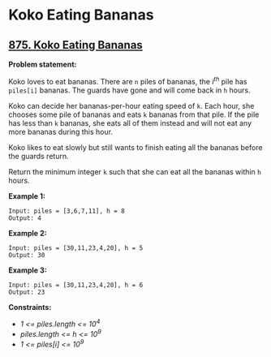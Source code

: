 # Koko Eating Bananas

## [875. Koko Eating Bananas](https://leetcode.com/problems/koko-eating-bananas/)

**Problem statement:**

Koko loves to eat bananas. There are `n` piles of bananas, the *i<sup>th</sup>* pile has `piles[i]` bananas. The guards have gone and will come back in `h` hours.

Koko can decide her bananas-per-hour eating speed of `k`. Each hour, she chooses some pile of bananas and eats `k` bananas from that pile. If the pile has less than `k` bananas, she eats all of them instead and will not eat any more bananas during this hour.

Koko likes to eat slowly but still wants to finish eating all the bananas before the guards return.

Return the minimum integer `k` such that she can eat all the bananas within `h` hours.

**Example 1:**

```
Input: piles = [3,6,7,11], h = 8
Output: 4
```

**Example 2:**

```
Input: piles = [30,11,23,4,20], h = 5
Output: 30
```

**Example 3:**

```
Input: piles = [30,11,23,4,20], h = 6
Output: 23
```

**Constraints:**

* *1 <= piles.length <= 10<sup>4</sup>*
* *piles.length <= h <= 10<sup>9</sup>*
* *1 <= piles[i] <= 10<sup>9</sup>*
